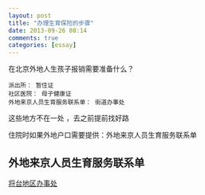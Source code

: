 ```yaml
---
layout: post
title: "办理生育保险的步骤"
date: 2013-09-26 08:14
comments: true
categories: [essay]
---
```


在北京外地人生孩子报销需要准备什么？

	派出所： 暂住证
	社区医院： 母子健康证
	外地来京人员生育服务联系单： 街道办事处

这些地方不在一处 ，去之前提前找好路

住院时如果外地户口需要提供：外地来京人员生育服务联系单

## 外地来京人员生育服务联系单

[将台地区办事处](http://life.bjchy.gov.cn/jxdq/jtdq/shfw/fwdw/jdbs/402883ef26b083f10126b12da65c004c.html "将台地区办事处")